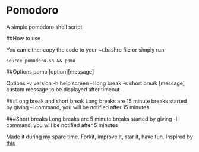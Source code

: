 # Pomodoro
A simple pomodoro shell script

##How to use

You can either copy the code to your ~/.bashrc file or simply run

    source pomodoro.sh && pomo

##Options
    pomo [option][message]
  
  Options
    -v version
    -h help screen
    -l long break
    -s short break
    [message] custom message to be displayed after timeout

###Long break and short break
  Long breaks are 15 minute breaks started by giving -l command, you will be notified after 15 minutes
  
###Short breaks
  Long breaks are 5 minute breaks started by giving -l command, you will be notified after 5 minutes

Made it during my spare time. Forkit, improve it, star it, have fun.
Inspired by [this](https://twitter.com/rob_dodson/status/695864071837470720)

